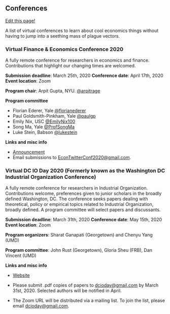 ## Conferences

[Edit this page!](https://github.com/cpfiffer/virtual-econ.info/edit/master/conferences.md)

A list of virtual conferences to learn about cool economics things without having to jump into a seething mass of plague vectors.

### Virtual Finance & Economics Conference 2020

A fully remote conference for researchers in economics and finance. Contributions that highlight our changing times are welcomed. 

**Submission deadline**: March 25th, 2020
**Conference date**: April 17th, 2020
**Event location**: Zoom

**Program chair**: Arpit Gupta, NYU. [@arpitrage](https://twitter.com/arpitrage)

**Program committee**

* Florian Ederer, Yale [@florianederer](https://twitter.com/florianederer)
* Paul Goldsmith-Pinkham, Yale [@paulgp](https://twitter.com/paulgp)
* Emily Nix, USC [@EmilyNix100](https://twitter.com/EmilyNix100)
* Song Ma, Yale [@ProfSongMa](https://twitter.com/ProfSongMa)
* Luke Stein, Babson [@lukestein](https://twitter.com/lukestein)

**Links and misc info**
- [Announcement](https://static1.squarespace.com/static/56086d00e4b0fb7874bc2d42/t/5e753140c2225859fa93ba1e/1584738624656/callforpapers.pdf)
- Email submissions to [EconTwitterConf2020@gmail.com](mailto:EconTwitterConf2020@gmail.com).

### Virtual DC IO Day 2020 (Formerly known as the Washington DC Industrial Organization Conference)

A fully remote conference for researchers in Industrial Organization. Contributions welcome, preferences given to junior scholars in the broadly defined Washington, DC. The conference seeks papers dealing with theoretical, policy or empirical topics related to Industrial Organization, broadly defined. A program committee will select papers and discussants.


**Submission deadline**: March 31th, 2020
**Conference date**: May 15th, 2020
**Event location**: Zoom

**Program organizers**: Sharat Ganapati (Georgetown) and Chenyu Yang (UMD)

**Program committee**: John Rust (Georgetown), Gloria Sheu (FRB), Dan Vincent (UMD)

**Links and misc info**
 - [Website](https://sites.google.com/view/dc-io-day)

* Please submit .pdf copies of papers to [dcioday@gmail.com](dcioday@gmail.com) by March 31st, 2020.  Selected authors will be notified in April.

* The Zoom URL will be distributed via a mailing list. To join the list, please email [dcioday@gmail.com](dcioday@gmail.com). 

